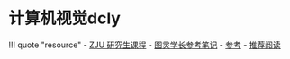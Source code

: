 # 计算机视觉dcly

<!-- prettier-ignore-start -->
!!! quote "resource"
    - [ZJU 研究生课程](http://www.cad.zju.edu.cn/home/zhpcui/courses/compvis/)
    - [图灵学长参考笔记](https://frightenedfoxcn.github.io/notes/qnotes/computer_vision/)
    - [参考](https://lhxcs.github.io/note/AI/cv/icv/)
    - [推荐阅读](https://www.cambridge.org/core/books/multiple-view-geometry-in-computer-vision/0B6F289C78B2B23F596CAA76D3D43F7A)
<!-- prettier-ignore-end -->
